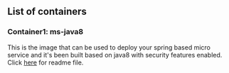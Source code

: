 ## List of containers

### Container1: ms-java8

This is the image that can be used to deploy your spring based micro service and it's been built based on java8 with security features enabled. Click [here](https://github.com/srimanivannan/containers/blob/master/ms-java8/docker-compose-README.md) for readme file.